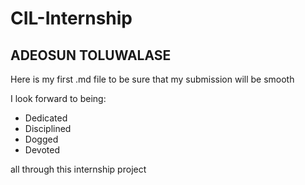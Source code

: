 # CIL-Internship

## ADEOSUN TOLUWALASE

Here is my first .md file to be sure that my submission will be smooth

I look forward to being:

- Dedicated
- Disciplined
- Dogged
- Devoted

all through this internship project
